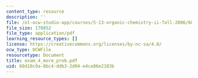 ```yaml
---
content_type: resource
description: ''
file: /ol-ocw-studio-app/courses/5-13-organic-chemistry-ii-fall-2006/60d10c9a8bc4ddb32d04e4ce86e2183b_exam_4_more_prob.pdf
file_size: 170852
file_type: application/pdf
learning_resource_types: []
license: https://creativecommons.org/licenses/by-nc-sa/4.0/
ocw_type: OCWFile
resourcetype: Document
title: exam_4_more_prob.pdf
uid: 60d10c9a-8bc4-ddb3-2d04-e4ce86e2183b
---
```

